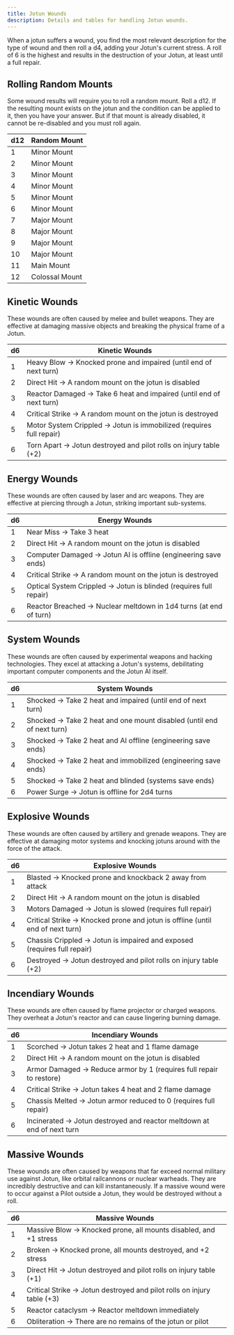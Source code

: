 ```yaml
---
title: Jotun Wounds
description: Details and tables for handling Jotun wounds.
---
```


When a jotun suffers a wound, you find the most relevant description for the type of wound and then roll a d4, adding your Jotun's current stress. A roll of 6 is the highest and results in the destruction of your Jotun, at least until a full repair.

## Rolling Random Mounts

Some wound results will require you to roll a random mount. Roll a d12. If the resulting mount exists on the jotun and the condition can be applied to it, then you have your answer. But if that mount is already disabled, it cannot be re-disabled and you must roll again.

| d12 | Random Mount   |
| --- | -------------- |
| 1   | Minor Mount    |
| 2   | Minor Mount    |
| 3   | Minor Mount    |
| 4   | Minor Mount    |
| 5   | Minor Mount    |
| 6   | Minor Mount    |
| 7   | Major Mount    |
| 8   | Major Mount    |
| 9   | Major Mount    |
| 10  | Major Mount    |
| 11  | Main Mount     |
| 12  | Colossal Mount |

## Kinetic Wounds

These wounds are often caused by melee and bullet weapons. They are effective at damaging massive objects and breaking the physical frame of a Jotun.

| d6  | Kinetic Wounds                                                      |
| --- | ------------------------------------------------------------------- |
| 1   | Heavy Blow → Knocked prone and impaired (until end of next turn)    |
| 2   | Direct Hit → A random mount on the jotun is disabled                |
| 3   | Reactor Damaged → Take 6 heat and impaired (until end of next turn) |
| 4   | Critical Strike → A random mount on the jotun is destroyed          |
| 5   | Motor System Crippled → Jotun is immobilized (requires full repair) |
| 6   | Torn Apart → Jotun destroyed and pilot rolls on injury table (+2)   |

## Energy Wounds

These wounds are often caused by laser and arc weapons. They are effective at piercing through a Jotun, striking important sub-systems.

| d6  | Energy Wounds                                                     |
| --- | ----------------------------------------------------------------- |
| 1   | Near Miss → Take 3 heat                                           |
| 2   | Direct Hit → A random mount on the jotun is disabled              |
| 3   | Computer Damaged → Jotun AI is offline (engineering save ends)    |
| 4   | Critical Strike → A random mount on the jotun is destroyed        |
| 5   | Optical System Crippled → Jotun is blinded (requires full repair) |
| 6   | Reactor Breached → Nuclear meltdown in 1d4 turns (at end of turn) |

## System Wounds

These wounds are often caused by experimental weapons and hacking technologies. They excel at attacking a Jotun's systems, debilitating important computer components and the Jotun AI itself.

| d6  | System Wounds                                                         |
| --- | --------------------------------------------------------------------- |
| 1   | Shocked → Take 2 heat and impaired (until end of next turn)           |
| 2   | Shocked → Take 2 heat and one mount disabled (until end of next turn) |
| 3   | Shocked → Take 2 heat and AI offline (engineering save ends)          |
| 4   | Shocked → Take 2 heat and immobilized (engineering save ends)         |
| 5   | Shocked → Take 2 heat and blinded (systems save ends)                 |
| 6   | Power Surge → Jotun is offline for 2d4 turns                          |

## Explosive Wounds

These wounds are often caused by artillery and grenade weapons. They are effective at damaging motor systems and knocking jotuns around with the force of the attack.

| d6  | Explosive Wounds                                                              |
| --- | ----------------------------------------------------------------------------- |
| 1   | Blasted → Knocked prone and knockback 2 away from attack                      |
| 2   | Direct Hit → A random mount on the jotun is disabled                          |
| 3   | Motors Damaged → Jotun is slowed (requires full repair)                       |
| 4   | Critical Strike → Knocked prone and jotun is offline (until end of next turn) |
| 5   | Chassis Crippled → Jotun is impaired and exposed (requires full repair)       |
| 6   | Destroyed → Jotun destroyed and pilot rolls on injury table (+2)              |

## Incendiary Wounds

These wounds are often caused by flame projector or charged weapons. They overheat a Jotun's reactor and can cause lingering burning damage.

| d6  | Incendiary Wounds                                                      |
| --- | ---------------------------------------------------------------------- |
| 1   | Scorched → Jotun takes 2 heat and 1 flame damage                       |
| 2   | Direct Hit → A random mount on the jotun is disabled                   |
| 3   | Armor Damaged → Reduce armor by 1 (requires full repair to restore)    |
| 4   | Critical Strike → Jotun takes 4 heat and 2 flame damage                |
| 5   | Chassis Melted → Jotun armor reduced to 0 (requires full repair)       |
| 6   | Incinerated → Jotun destroyed and reactor meltdown at end of next turn |

## Massive Wounds

These wounds are often caused by weapons that far exceed normal military use against Jotun, like orbital railcannons or nuclear warheads. They are incredibly destructive and can kill instantaneously. If a massive wound were to occur against a Pilot outside a Jotun, they would be destroyed without a roll.

| d6  | Massive Wounds                                                         |
| --- | ---------------------------------------------------------------------- |
| 1   | Massive Blow → Knocked prone, all mounts disabled, and +1 stress       |
| 2   | Broken → Knocked prone, all mounts destroyed, and +2 stress            |
| 3   | Direct Hit → Jotun destroyed and pilot rolls on injury table (+1)      |
| 4   | Critical Strike → Jotun destroyed and pilot rolls on injury table (+3) |
| 5   | Reactor cataclysm → Reactor meltdown immediately                       |
| 6   | Obliteration → There are no remains of the jotun or pilot              |
